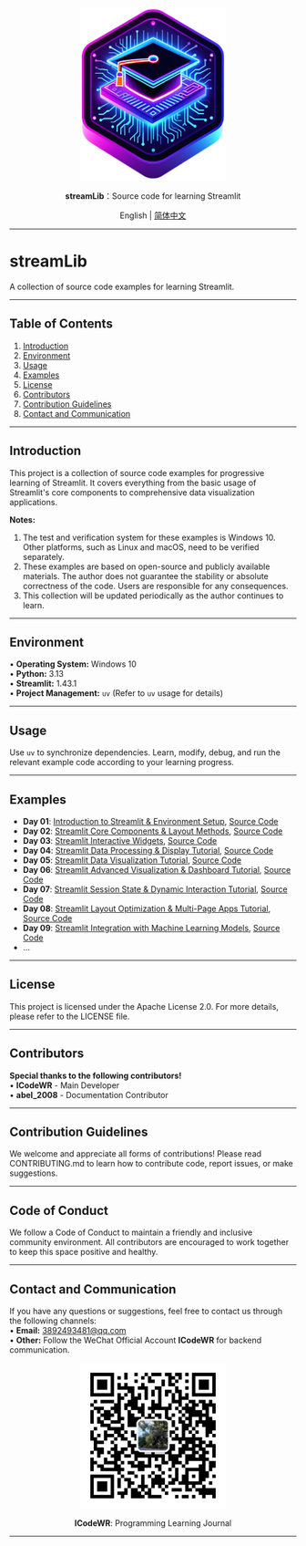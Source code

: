 <div align="center">
  <img src="../../assets/logo.png" width=256></img>
<p><strong>streamLib</strong>：Source code for learning Streamlit </p>

English | [简体中文](README.md)
</div>

---

# streamLib

A collection of source code examples for learning Streamlit.

---

## Table of Contents

1. [Introduction](#introduction)
2. [Environment](#environment)
3. [Usage](#usage)
4. [Examples](#examples)
5. [License](#license)
6. [Contributors](#contributors)
7. [Contribution Guidelines](#contribution-guidelines)
8. [Contact and Communication](#contact-and-communication)

---

## Introduction

This project is a collection of source code examples for progressive learning of Streamlit. It covers everything from the basic usage of Streamlit's core components to comprehensive data visualization applications.

**Notes:**  
1. The test and verification system for these examples is Windows 10. Other platforms, such as Linux and macOS, need to be verified separately.  
2. These examples are based on open-source and publicly available materials. The author does not guarantee the stability or absolute correctness of the code. Users are responsible for any consequences.  
3. This collection will be updated periodically as the author continues to learn.

---

## Environment

• **Operating System:** Windows 10  
• **Python:** 3.13  
• **Streamlit:** 1.43.1  
• **Project Management:** `uv` (Refer to `uv` usage for details)

---

## Usage

Use `uv` to synchronize dependencies. Learn, modify, debug, and run the relevant example code according to your learning progress.

---

## Examples
- **Day 01**: [Introduction to Streamlit & Environment Setup](https://mp.weixin.qq.com/s/S4pB2dV1cJ2vOIotzKPHFg), [Source Code](./src/day01/app.py)  
- **Day 02**: [Streamlit Core Components & Layout Methods](https://mp.weixin.qq.com/s/70I55nBFyw8jnALsN_9WrQ), [Source Code](./src/day02/app.py)  
- **Day 03**: [Streamlit Interactive Widgets](https://mp.weixin.qq.com/s/DCfHAStAx4dXhmI-Q3pwjA), [Source Code](./src/day03/app.py)  
- **Day 04**: [Streamlit Data Processing & Display Tutorial](https://mp.weixin.qq.com/s/eh_8lpxIrE4y0yDkxp3Xig), [Source Code](./src/day04/app.py)  
- **Day 05**: [Streamlit Data Visualization Tutorial](https://mp.weixin.qq.com/s/ZVOE5mIQdAMJpUE9ZRhK6A), [Source Code](./src/day05/05app.py)  
- **Day 06**: [Streamlit Advanced Visualization & Dashboard Tutorial](https://mp.weixin.qq.com/s/pfNSoqR0_D6w0Dg-pnBEOA), [Source Code](./src/day06/06app.py)  
- **Day 07**: [Streamlit Session State & Dynamic Interaction Tutorial](https://mp.weixin.qq.com/s/K_OEU8IBEiOnSObGHREzMQ), [Source Code](./src/day07/07app.py)  
- **Day 08**: [Streamlit Layout Optimization & Multi-Page Apps Tutorial](https://mp.weixin.qq.com/s/wjfWxqTIUfc3n1V5oCT9lw), [Source Code](./src/day08/)  
- **Day 09**: [Streamlit Integration with Machine Learning Models](https://mp.weixin.qq.com/s/IrUBIdfVCdjUY0jEw6saWg), [Source Code](./src/day09/09app.py)  
- ...

---

## License

This project is licensed under the Apache License 2.0. For more details, please refer to the LICENSE file.

---

## Contributors

**Special thanks to the following contributors!**  
• **ICodeWR** - Main Developer  
• **abel_2008** - Documentation Contributor  

---

## Contribution Guidelines

We welcome and appreciate all forms of contributions! Please read CONTRIBUTING.md to learn how to contribute code, report issues, or make suggestions.

---

## Code of Conduct

We follow a Code of Conduct to maintain a friendly and inclusive community environment. All contributors are encouraged to work together to keep this space positive and healthy.

---

## Contact and Communication

If you have any questions or suggestions, feel free to contact us through the following channels:  
• **Email:** 3892493481@qq.com  
• **Other:** Follow the WeChat Official Account **ICodeWR** for backend communication.  

<div align="center">
  <img src="../../assets/ICodeWR.jpg" width=256></img>
  <p><strong>ICodeWR</strong>: Programming Learning Journal </p>
</div>

---



